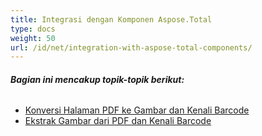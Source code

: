```yaml
---
title: Integrasi dengan Komponen Aspose.Total
type: docs
weight: 50
url: /id/net/integration-with-aspose-total-components/
---
```


###### **Bagian ini mencakup topik-topik berikut:**
- [Konversi Halaman PDF ke Gambar dan Kenali Barcode](/pdf/id/net/convert-pdf-pages-to-images-and-recognize-barcodes/)
- [Ekstrak Gambar dari PDF dan Kenali Barcode](/pdf/id/net/extract-images-from-pdf-and-recognize-barcodes/)
